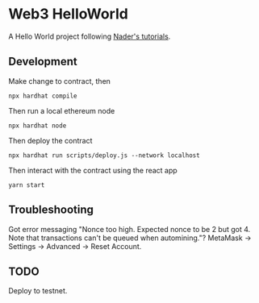# Web3 HelloWorld

A Hello World project following [Nader's tutorials](https://dev.to/dabit3/the-complete-guide-to-full-stack-ethereum-development-3j13).

## Development

Make change to contract, then

```
npx hardhat compile
```

Then run a local ethereum node

```
npx hardhat node
```

Then deploy the contract

```
npx hardhat run scripts/deploy.js --network localhost
```

Then interact with the contract using the react app

```
yarn start
```

## Troubleshooting

Got error messaging "Nonce too high. Expected nonce to be 2 but got 4. Note that transactions can't be queued when automining."?
MetaMask -> Settings -> Advanced -> Reset Account.

## TODO

Deploy to testnet.
